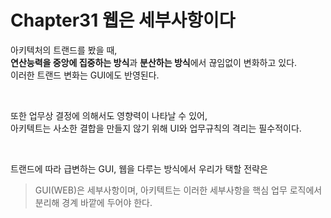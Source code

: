 # Chapter31 웹은 세부사항이다

아키텍처의 트랜드를 봤을 때,<br>
**연산능력을 중앙에 집중하는 방식**과 **분산하는 방식**에서 끊임없이 변화하고 있다.<br>
이러한 트랜드 변화는 GUI에도 반영된다.

<br>

또한 업무상 결정에 의해서도 영향력이 나타날 수 있어, <br>
아키텍트는 사소한 결합을 만들지 않기 위해 UI와 업무규칙의 격리는 필수적이다.

<br>

트랜드에 따라 급변하는 GUI, 웹을 다루는 방식에서 우리가 택할 전략은 
> GUI(WEB)은 세부사항이며, 아키텍트는 이러한 세부사항을 핵심 업무 로직에서 분리해 경계 바깥에 두어야 한다.
